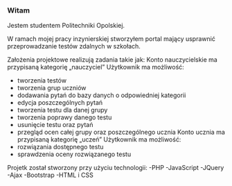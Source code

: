 ### Witam
Jestem studentem Politechniki Opolskiej.

W ramach mojej pracy inzynierskiej stworzyłem portal mający usprawnić przeprowadzanie testów zdalnych w szkołach.

Założenia projektowe realizują zadania takie jak: 
Konto nauczycielskie ma przypisaną kategorię „nauczyciel”
Użytkownik ma możliwość:
- tworzenia testów
- tworzenia grup uczniów
- dodawania pytań do bazy danych o odpowiedniej kategorii
- edycja poszczególnych pytań
- tworzenia testu dla danej grupy
- tworzenia poprawy danego testu
- usunięcie testu oraz pytań
- przegląd ocen całej grupy oraz poszczególnego ucznia
Konto ucznia ma przypisaną kategorię „uczeń”
Użytkownik ma możliwość:
- rozwiązania dostępnego testu
- sprawdzenia oceny rozwiązanego testu

Projetk został stworzony przy użyciu technologii: 
-PHP
-JavaScript
-JQuery
-Ajax
-Bootstrap
-HTML i CSS


